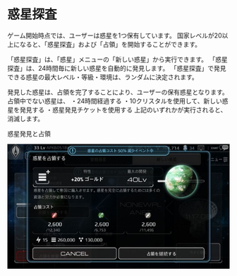 # 惑星探査

ゲーム開始時点では、ユーザーは惑星を1つ保有しています。
国家レベルが20以上になると、「惑星探査」および「占領」を開始することができます。

「惑星探査」は、「惑星」メニューの「新しい惑星」から実行できます。
「惑星探査」は、24時間毎に新しい惑星を自動的に発見します。
「惑星探査」で発見できる惑星の最大レベル・等級・環境は、ランダムに決定されます。

発見した惑星は、占領を完了することにより、ユーザーの保有惑星となります。
占領中でない惑星は、
・24時間経過する
・10クリスタルを使用して、新しい惑星を発見する
・惑星発見チケットを使用する
上記のいずれかが実行されると、消滅します。

惑星発見と占領


![](_images/1432107636.jpg)
